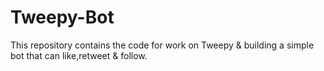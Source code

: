 # Tweepy-Bot
This repository contains the code for work on Tweepy &amp; building a simple bot that can like,retweet &amp; follow.
